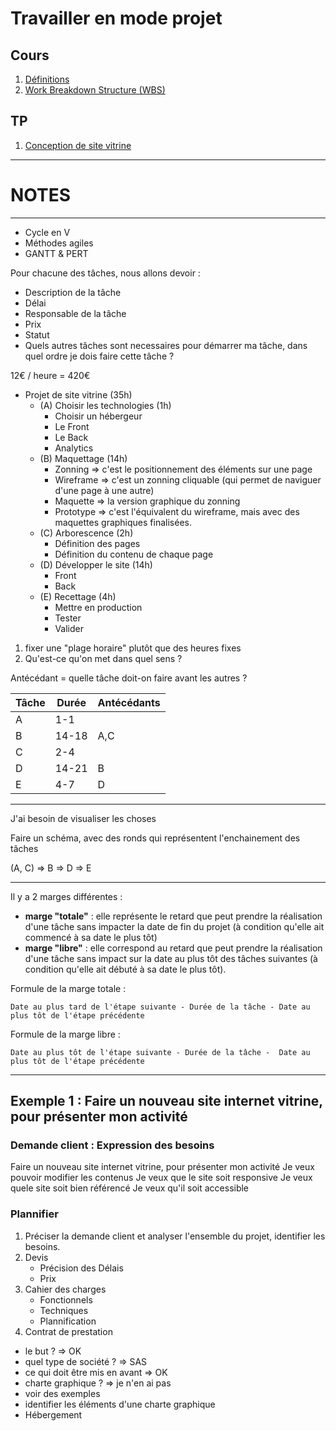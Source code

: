 # Travailler en mode projet

## Cours

1. <a href="cours/definitions.md" title="Définitions">Définitions</a>
2. <a href="cours/wbs.md" title="Work Breakdown Structure (WBS)">Work Breakdown Structure (WBS)</a>

## TP

1. <a href="tp1.md" title="Conception de site vitrine">Conception de site vitrine</a>
















------------------------------------
# NOTES
------------------------------------



- Cycle en V
- Méthodes agiles
- GANTT & PERT


Pour chacune des tâches, nous allons devoir : 
- Description de la tâche
- Délai
- Responsable de la tâche
- Prix
- Statut
- Quels autres tâches sont necessaires pour démarrer ma tâche, dans quel ordre je dois faire cette tâche ?



12€ / heure = 420€
- Projet de site vitrine (35h)
    - (A) Choisir les technologies (1h)
        - Choisir un hébergeur
        - Le Front
        - Le Back
        - Analytics
    - (B) Maquettage (14h)
        - Zonning => c'est le positionnement des éléments sur une page
        - Wireframe => c'est un zonning cliquable (qui permet de naviguer d'une page à une autre)
        - Maquette => la version graphique du zonning
        - Prototype => c'est l'équivalent du wireframe, mais avec des maquettes graphiques finalisées.
    - (C) Arborescence (2h)
        - Définition des pages
        - Définition du contenu de chaque page
    - (D) Développer le site (14h)
        - Front
        - Back
    - (E) Recettage (4h)
        - Mettre en production
        - Tester
        - Valider


1. fixer une "plage horaire" plutôt que des heures fixes
2. Qu'est-ce qu'on met dans quel sens ?

Antécédant = quelle tâche doit-on faire avant les autres ?


| Tâche | Durée | Antécédants | 
| --- | --- | --- | 
| A | 1-1 |  | 
| B | 14-18 | A,C | 
| C | 2-4 |  | 
| D | 14-21 | B | 
| E | 4-7 | D | 

------------------------

J'ai besoin de visualiser les choses

Faire un schéma, avec des ronds qui représentent l'enchainement des tâches

(A, C) => B => D => E

------------------------

Il y a 2 marges différentes : 

- **marge "totale"** : elle représente le retard que peut prendre la réalisation d'une tâche sans
impacter la date de fin du projet (à condition qu'elle ait commencé à sa date le plus tôt)
- **marge "libre"** : elle correspond au retard que peut prendre la réalisation d'une tâche sans
impact sur la date au plus tôt des tâches suivantes (à condition qu'elle ait débuté à sa date le plus
tôt).

Formule de la marge totale : 
```
Date au plus tard de l'étape suivante - Durée de la tâche - Date au plus tôt de l'étape précédente
```

Formule de la marge libre : 
```
Date au plus tôt de l'étape suivante - Durée de la tâche -  Date au plus tôt de l'étape précédente
```










------------------------

## Exemple 1 : Faire un nouveau site internet vitrine, pour présenter mon activité

### Demande client : Expression des besoins

Faire un nouveau site internet vitrine, pour présenter mon activité
Je veux pouvoir modifier les contenus
Je veux que le site soit responsive
Je veux quele site soit bien référencé
Je veux qu'il soit accessible

### Plannifier

1. Préciser la demande client et analyser l'ensemble du projet, identifier les besoins.
2. Devis
    - Précision des Délais
    - Prix
3. Cahier des charges
    - Fonctionnels
    - Techniques
    - Plannification
4. Contrat de prestation


- le but ? => OK
- quel type de société ? => SAS
- ce qui doit être mis en avant => OK
- charte graphique ? => je n'en ai pas
- voir des exemples 
- identifier les éléments d'une charte graphique
- Hébergement